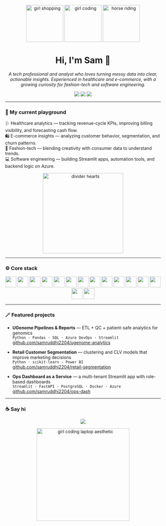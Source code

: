 <!-- 🌸 Balanced Chic GitHub Profile for Samruddhi -->
<p align="center">
  <img src="https://media.giphy.com/media/v1.Y2lkPTc5MGI3NjExZjdmMTQ1MGVjYzQ0NjM1NmZlNGIxZTc3YjliN2M4Y2FjNjJhMTc4YSZjdD1n/VbnUQpnihPSIgIXuZv/giphy.gif" width="120" height="120" alt="girl shopping"/>
  <img src="https://media.giphy.com/media/v1.Y2lkPTc5MGI3NjExMTI1ODlmOTY5NjMyMjA2NzZkNTM0MjE0MjBhYzgxYWRhZWNmOGJhMSZjdD1n/S3Ot3hZ5bGxR2/giphy.gif" width="120" height="120" alt="girl coding"/>
  <img src="https://media.giphy.com/media/v1.Y2lkPTc5MGI3NjExY2EwOGI5MWZiMmI4NTA5YWY3OGY2ZjM4ZWRjY2U1YmM5YTIzOGE4MyZjdD1n/U2nN0ridM4lXy/giphy.gif" width="120" height="120" alt="horse riding"/>
</p>

<h1 align="center">Hi, I'm Sam 👋</h1>

<p align="center">
  <em>A tech professional and analyst who loves turning messy data into clear, actionable insights. Experienced in healthcare and e-commerce, with a growing curiosity for fashion-tech and software engineering.</em>
</p>

<p align="center">
  <a href="mailto:samruddhi2204@gmail.com"><img src="https://img.shields.io/badge/Email-FFC0CB?style=for-the-badge&logo=minutemailer&logoColor=black"/></a>
  <a href="https://www.linkedin.com/in/samruddhi-wasnik/"><img src="https://img.shields.io/badge/LinkedIn-A6C1EE?style=for-the-badge&logo=linkedin&logoColor=white"/></a>
  <a href="https://github.com/samruddhi2204"><img src="https://img.shields.io/badge/GitHub-111827?style=for-the-badge&logo=github&logoColor=white"/></a>
</p>

---

### 🎠 My current playground
🩺 Healthcare analytics — tracking revenue-cycle KPIs, improving billing visibility, and forecasting cash flow.  
🛍️ E-commerce insights — analyzing customer behavior, segmentation, and churn patterns.  
🧵 Fashion-tech — blending creativity with consumer data to understand trends.  
💻 Software engineering — building Streamlit apps, automation tools, and backend logic on Azure.

<p align="center">
  <img src="https://media.giphy.com/media/v1.Y2lkPTc5MGI3NjExNzFhMzBiNzMzYTYxNDZmNjQ4MzQ4ZWJkNDM1ODU3MDcyZDNhODgzOSZjdD1n/11sBLVxNs7v6WA/giphy.gif" width="260" alt="divider hearts"/>
</p>

---

### ⚙️ Core stack
<p align="center">
  <img height="35" src="https://cdn.jsdelivr.net/gh/devicons/devicon/icons/python/python-original.svg"/>
  <img height="35" src="https://cdn.jsdelivr.net/gh/devicons/devicon/icons/pandas/pandas-original.svg"/>
  <img height="35" src="https://cdn.jsdelivr.net/gh/devicons/devicon/icons/azure/azure-original.svg"/>
  <img height="35" src="https://cdn.jsdelivr.net/gh/devicons/devicon/icons/amazonwebservices/amazonwebservices-original.svg"/>
  <img height="35" src="https://cdn.jsdelivr.net/gh/devicons/devicon/icons/postgresql/postgresql-original.svg"/>
  <img height="35" src="https://cdn.jsdelivr.net/gh/devicons/devicon/icons/mysql/mysql-original.svg"/>
  <img height="35" src="https://cdn.jsdelivr.net/gh/devicons/devicon/icons/docker/docker-original.svg"/>
  <img height="35" src="https://cdn.jsdelivr.net/gh/devicons/devicon/icons/javascript/javascript-original.svg"/>
  <img height="35" src="https://cdn.jsdelivr.net/gh/devicons/devicon/icons/react/react-original.svg"/>
  <img height="35" src="https://cdn.jsdelivr.net/gh/devicons/devicon/icons/git/git-original.svg"/>
  <img height="35" src="https://cdn.jsdelivr.net/gh/devicons/devicon/icons/powerbi/powerbi-original.svg"/>
  <img height="35" src="https://cdn.jsdelivr.net/gh/devicons/devicon/icons/jira/jira-original.svg"/>
  <img height="35" src="https://cdn.jsdelivr.net/gh/devicons/devicon/icons/streamlit/streamlit-original.svg"/>
  <img height="35" src="https://cdn.jsdelivr.net/gh/devicons/devicon/icons/excel/excel-original.svg"/>
  <img height="35" src="https://cdn.jsdelivr.net/gh/devicons/devicon/icons/sixsigma/sixsigma-original.svg"/>
</p>

---

### 🪄 Featured projects

- **UGenome Pipelines & Reports** — ETL + QC + patient-safe analytics for genomics  
  `Python · Pandas · SQL · Azure DevOps · Streamlit`  
  [github.com/samruddhi2204/ugenome-analytics](https://github.com/samruddhi2204/ugenome-analytics)

- **Retail Customer Segmentation** — clustering and CLV models that improve marketing decisions  
  `Python · scikit-learn · Power BI`  
  [github.com/samruddhi2204/retail-segmentation](https://github.com/samruddhi2204/retail-segmentation)

- **Ops Dashboard as a Service** — a multi-tenant Streamlit app with role-based dashboards  
  `Streamlit · FastAPI · PostgreSQL · Docker · Azure`  
  [github.com/samruddhi2204/ops-dash](https://github.com/samruddhi2204/ops-dash)

---

### ☕ Say hi
<p align="center">
  <a href="mailto:samruddhi2204@gmail.com"><img src="https://img.shields.io/badge/Email_me-FFC0CB?style=for-the-badge&logo=minutemailer&logoColor=black"/></a>
</p>

<p align="center">
  <img src="https://media.giphy.com/media/v1.Y2lkPTc5MGI3NjExZjE0NjZmZjE2ZmE2N2NiOTU0ZjQxMjgwMWQ2NGM0Mjc4NmRjZWM2MCZjdD1n/13borq7Zo2kulO/giphy.gif" width="300" alt="girl coding laptop aesthetic"/>
</p>

